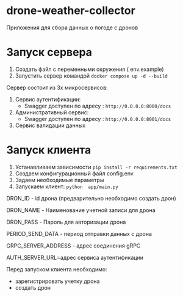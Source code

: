 # drone-weather-collector

Приложения для сбора данных о погоде с дронов

# Запуск сервера

1. Создать файл с переменными окружения ( env.example)
2. Запустить сервер командой `docker compose up -d --build`

Сервер состоит из 3х микросервисов:
1. Сервис аутентификации:
    - Swagger доступен по адресу : `http://0.0.0.0:8000/docs`
2. Административный сервис: 
   - Swagger доступен по адресу : `http://0.0.0.0:8001/docs`
3. Сервис валидации данных

# Запуск клиента
1. Устанавливаем зависимости `pip install -r requirements.txt`
2. Создаем конфигурационный файл config.env
3. Задаем необходимые параметры
4. Запускаем клиент: `python  app/main.py`

DRON_ID - id дрона (предварительно необходимо создать дрон)

DRON_NAME - Наименование учетной записи для дрона

DRON_PASS - Пароль для авторизации дрона

PERIOD_SEND_DATA - период отправки данных с дрона

GRPC_SERVER_ADDRESS - адрес соединения gRPC

AUTH_SERVER_URL=адрес сервиса аутентификации

Перед запуском клиента необходимо:
- зарегистрировать учетку дрона
- создать дрон